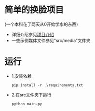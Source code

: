 # 简单的换脸项目
(一个本科花了两天从0开始学水的东西)
* 详细介绍参见[项目介绍](report.pdf)
* 一些示例媒体文件参见"src/media"文件夹

# 运行
* 1.安装依赖
    ```
    pip install -r .\requirements.txt
    ```
* 2.在src文件夹下运行
    ```
    python main.py
    ```
